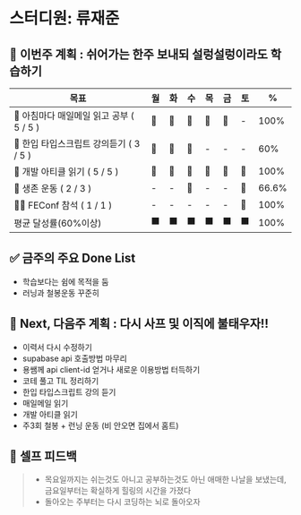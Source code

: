 # 스터디원: 류재준

## 🚀 이번주 계획 : 쉬어가는 한주 보내되 설렁설렁이라도 학습하기

| 목표                            | 월   | 화   | 수   | 목   | 금   | 토   | %   |
| ------------------------------- | --- | --- | --- | --- | --- | --- | --- |
| 📰 아침마다 매일메일 읽고 공부 ( 5 / 5 ) |🌠|🌠|🌠|🌠|🌠|-| 100% |
| 📌 한입 타입스크립트 강의듣기 ( 3 / 5 ) |🌠|🌠|🌠|-|-|-| 60% |
| 📜 개발 아티클 읽기 ( 5 / 5 ) |🌠|🌠|🌠|🌠|🌠|🌠| 100% |
| 💪 생존 운동 ( 2 / 3 )               |-|-|🌠|-|-|🌠| 66.6% |
| 🧑‍💻 FEConf 참석 ( 1 / 1 )               |-|-|-|-|-|🌠| 100% |
| 평균 달성률(60%이상)      |⬛|⬛|⬛|⬛|⬛|⬛| 100% |

## ✅ 금주의 주요 Done List 
- 학습보다는 쉼에 목적을 둠
- 러닝과 철봉운동 꾸준히   

## 🌱 Next, 다음주 계획 : 다시 사프 및 이직에 불태우자!!
- 이력서 다시 수정하기
- supabase api 호출방법 마무리
- 용쌤께 api client-id 얻거나 새로운 이용방법 터득하기
- 코테 풀고 TIL 정리하기
- 한입 타입스크립트 강의 듣기
- 매일메일 읽기
- 개발 아티클 읽기
- 주3회 철봉 + 런닝 운동 (비 안오면 집에서 홈트)

## 🎉 셀프 피드백

> - 목요일까지는 쉬는것도 아니고 공부하는것도 아닌 애매한 나날을 보냈는데, 금요일부터는 확실하게 힐링의 시간을 가졌다
> - 돌아오는 주부터는 다시 코딩하는 뇌로 돌아오자

